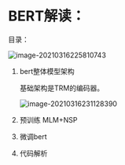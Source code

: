 # BERT解读：

目录：

![image-20210316225810743](D:\github_data\Sharing-of-publicly-available-study-records-at-the-graduate-level\模型学习记录\BERT模型学习.assets\image-20210316225810743.png)

1. bert整体模型架构

   基础架构是TRM的编码器。

   ![image-20210316231128390](D:\github_data\Sharing-of-publicly-available-study-records-at-the-graduate-level\模型学习记录\BERT模型学习.assets\image-20210316231128390.png)

   

2. 预训练 MLM+NSP

3. 微调bert

4. 代码解析